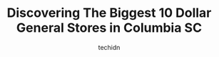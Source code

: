 ---
layout: ampstory
image: https://i0.wp.com/?resize=640,853
author: techidn
featured: false
description: Discover the impressive array of Dollar General options in Columbia SC, where you can find 10 of the largest Dollar General establishments in the area. From renowned classics to hidden gems,
title: Discovering The Biggest 10 Dollar General Stores in Columbia SC
cover:
   title: Discovering The Biggest 10 Dollar General Stores in Columbia SC
   subtitle: Rickpate
   background: 

pages: 
 - layout: thirds
   top: <h1>#1 Dollar General</h1>
   bottom: "<p>They only ever seem to have one person at a time on register even when the line is wrapping around. They dont seem to ever get the chance to stock the shelves as they </p>"
   background: https://images.unsplash.com/photo-1522441815192-d9f04eb0615c?ixlib=rb-4.0.3&ixid=MnwxMjA3fDB8MHxwaG90by1wYWdlfHx8fGVufDB8fHx8&auto=format&fit=crop&w=640&h=853&q=80
   backgroundblur: true
 - layout: thirds
   top: <h1>#2 Dollar General</h1>
   bottom: "<p>1720 Taylor St, Columbia, SC 29201, United States</p>"
   background: https://images.unsplash.com/photo-1595364397663-fca4f075d796?ixlib=rb-4.0.3&ixid=MnwxMjA3fDB8MHxwaG90by1wYWdlfHx8fGVufDB8fHx8&auto=format&fit=crop&w=640&h=853&q=80
   cta:
      link: https://www.depkes.org/blog/discovering-the-biggest-10-dollar-general-stores-in-columbia-sc/
      text: Discovering The Biggest 10 Dollar General Stores in Columbia SC
 - layout: thirds
   top: <h1>#3 Dollar General</h1>
   bottom: "<p>619 Beltline Blvd, Columbia, SC 29205, United States</p>"
   background: https://plus.unsplash.com/premium_photo-1664640458616-3c74f8cb4589?ixlib=rb-4.0.3&ixid=MnwxMjA3fDB8MHxwaG90by1wYWdlfHx8fGVufDB8fHx8&auto=format&fit=crop&w=640&h=853&q=80
   cta:
      link: https://www.depkes.org/blog/discovering-the-biggest-10-dollar-general-stores-in-columbia-sc/
      text: Discovering The Biggest 10 Dollar General Stores in Columbia SC
 - layout: thirds
   top: <h1>#4 Dollar General</h1>
   bottom: "<p>103 William Hardin Rd, Columbia, SC 29223, United States</p>"
   background: https://images.unsplash.com/photo-1591393223703-56fe1347ac62?ixlib=rb-4.0.3&ixid=MnwxMjA3fDB8MHxwaG90by1wYWdlfHx8fGVufDB8fHx8&auto=format&fit=crop&w=640&h=853&q=80
   cta:
      link: https://www.depkes.org/blog/discovering-the-biggest-10-dollar-general-stores-in-columbia-sc/
      text: Discovering The Biggest 10 Dollar General Stores in Columbia SC
 - layout: thirds
   top: <h1>#5 Dollar General</h1>
   bottom: "<p>5807 N Main St, Columbia, SC 29203, United States</p>"
   background: https://images.unsplash.com/photo-1574169208507-84376144848b?ixlib=rb-4.0.3&ixid=MnwxMjA3fDB8MHxwaG90by1wYWdlfHx8fGVufDB8fHx8&auto=format&fit=crop&w=640&h=853&q=80
   cta:
      link: https://www.depkes.org/blog/discovering-the-biggest-10-dollar-general-stores-in-columbia-sc/
      text: Discovering The Biggest 10 Dollar General Stores in Columbia SC
 - layout: thirds
   top: <h1>#6 Dollar General</h1>
   bottom: "<p>2101 Two Notch Rd, Columbia, SC 29204, United States</p>"
   background: https://images.unsplash.com/photo-1515405295579-ba7b45403062?ixlib=rb-4.0.3&ixid=MnwxMjA3fDB8MHxwaG90by1wYWdlfHx8fGVufDB8fHx8&auto=format&fit=crop&w=640&h=853&q=80
   cta:
      link: https://www.depkes.org/blog/discovering-the-biggest-10-dollar-general-stores-in-columbia-sc/
      text: Discovering The Biggest 10 Dollar General Stores in Columbia SC
 - layout: thirds
   top: <h1>#7 Dollar General</h1>
   bottom: "<p>1905 Bluff Rd, Columbia, SC 29201, United States</p>"
   background: https://images.unsplash.com/photo-1604871000636-074fa5117945?ixlib=rb-4.0.3&ixid=MnwxMjA3fDB8MHxwaG90by1wYWdlfHx8fGVufDB8fHx8&auto=format&fit=crop&w=640&h=853&q=80
   cta:
      link: https://www.depkes.org/blog/discovering-the-biggest-10-dollar-general-stores-in-columbia-sc/
      text: Discovering The Biggest 10 Dollar General Stores in Columbia SC
 - layout: thirds
   middle: Continue reading...
   background: https://images.unsplash.com/photo-1608411404720-c8f0417bcdba?ixlib=rb-4.0.3&ixid=MnwxMjA3fDB8MHxwaG90by1wYWdlfHx8fGVufDB8fHx8&auto=format&fit=crop&w=640&h=853&q=80
   cta:
      link: https://www.depkes.org/blog/discovering-the-biggest-10-dollar-general-stores-in-columbia-sc/
      text: Discovering The Biggest 10 Dollar General Stores in Columbia SC
      
---